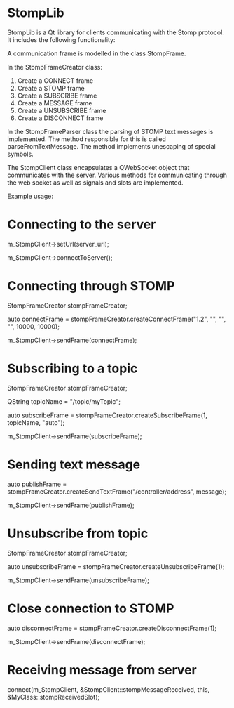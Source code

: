 # StompLib
StompLib is a Qt library for  clients communicating with the Stomp protocol. It includes the following functionality:

A communication frame is modelled in the class StompFrame.

In the StompFrameCreator class:
  1. Create a CONNECT frame
  2. Create a STOMP frame
  3. Create a SUBSCRIBE frame
  4. Create a MESSAGE frame
  5. Create a UNSUBSCRIBE frame
  6. Create a DISCONNECT frame

In the StompFrameParser class the parsing of STOMP text messages is implemented. The method responsible for this is called parseFromTextMessage. 
The method implements unescaping of special symbols. 

The StompClient class encapsulates a QWebSocket object that communicates with the server. 
Various methods for communicating through the web socket as well as signals and slots are implemented.

Example usage:

# Connecting to the server
m_StompClient->setUrl(server_url); 

m_StompClient->connectToServer(); 

# Connecting through STOMP
StompFrameCreator stompFrameCreator; 

auto connectFrame = stompFrameCreator.createConnectFrame("1.2", "", "", "", 10000, 10000);

m_StompClient->sendFrame(connectFrame); 

# Subscribing to a topic
StompFrameCreator stompFrameCreator; 

QString topicName = "/topic/myTopic"; 

auto subscribeFrame = stompFrameCreator.createSubscribeFrame(1, topicName, "auto"); 

m_StompClient->sendFrame(subscribeFrame); 


# Sending text message
auto publishFrame = stompFrameCreator.createSendTextFrame("/controller/address", message); 

m_StompClient->sendFrame(publishFrame); 


# Unsubscribe from topic
StompFrameCreator stompFrameCreator; 

auto unsubscribeFrame = stompFrameCreator.createUnsubscribeFrame(1); 

m_StompClient->sendFrame(unsubscribeFrame); 


# Close connection to STOMP
auto disconnectFrame = stompFrameCreator.createDisconnectFrame(1);

m_StompClient->sendFrame(disconnectFrame); 

# Receiving message from server
connect(m_StompClient, &StompClient::stompMessageReceived, this, &MyClass::stompReceivedSlot); 

